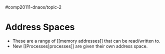 #comp20111-dnaos/topic-2
# Address Spaces

- These are a range of [[memory addresses]] that can be read/written to.
- New [[Processes|processes]] are given their own address space.